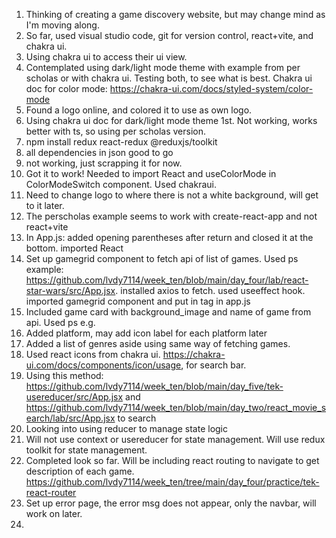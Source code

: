 1. Thinking of creating a game discovery website, but may change mind as I'm moving along.
2. So far, used visual studio code, git for version control, react+vite, and chakra ui.
3. Using chakra ui to access their ui view.
4. Contemplated using dark/light mode theme with example from per scholas or with chakra ui. Testing both, to see what is best. Chakra ui doc for color mode: https://chakra-ui.com/docs/styled-system/color-mode
5. Found a logo online, and colored it to use as own logo.
6. Using chakra ui doc for dark/light mode theme 1st. Not working, works better with ts, so using per scholas version.
7. npm install redux react-redux @reduxjs/toolkit
8. all dependencies in json good to go
9. not working, just scrapping it for now.
10. Got it to work! Needed to import React and useColorMode in ColorModeSwitch component. Used chakraui.
11. Need to change logo to where there is not a white background, will get to it later.
12. The perscholas example seems to work with create-react-app and not react+vite
13. In App.js: added opening parentheses after return and closed it at the bottom. imported React
14. Set up gamegrid component to fetch api of list of games. Used ps example:
    https://github.com/lvdy7114/week_ten/blob/main/day_four/lab/react-star-wars/src/App.jsx. installed axios to fetch. used useeffect hook. imported gamegrid component and put in tag in app.js
15. Included game card with background_image and name of game from api. Used ps e.g.
16. Added platform, may add icon label for each platform later
17. Added a list of genres aside using same way of fetching games.
18. Used react icons from chakra ui. https://chakra-ui.com/docs/components/icon/usage, for search bar.
19. Using this method: https://github.com/lvdy7114/week_ten/blob/main/day_five/tek-usereducer/src/App.jsx and https://github.com/lvdy7114/week_ten/blob/main/day_two/react_movie_search/lab/src/App.jsx to search
20. Looking into using reducer to manage state logic
21. Will not use context or usereducer for state management. Will use redux toolkit for state management.
22. Completed look so far. Will be including react routing to navigate to get description of each game. https://github.com/lvdy7114/week_ten/tree/main/day_four/practice/tek-react-router
23. Set up error page, the error msg does not appear, only the navbar, will work on later.
24.
